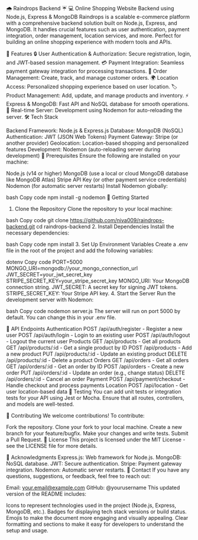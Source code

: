 🌧️ Raindrops Backend ☔
💻 Online Shopping Website Backend using Node.js, Express & MongoDB
Raindrops is a scalable e-commerce platform with a comprehensive backend solution built on Node.js, Express, and MongoDB. It handles crucial features such as user authentication, payment integration, order management, location services, and more. Perfect for building an online shopping experience with modern tools and APIs.

🚀 Features
🔒 User Authentication & Authorization: Secure registration, login, and JWT-based session management.
💳 Payment Integration: Seamless payment gateway integration for processing transactions.
🛒 Order Management: Create, track, and manage customer orders.
🌍 Location Access: Personalized shopping experience based on user location.
🏷️ Product Management: Add, update, and manage products and inventory.
⚡ Express & MongoDB: Fast API and NoSQL database for smooth operations.
🔄 Real-time Server: Development using Nodemon for auto-reloading the server.
🛠️ Tech Stack






Backend Framework: Node.js & Express.js
Database: MongoDB (NoSQL)
Authentication: JWT (JSON Web Tokens)
Payment Gateway: Stripe (or another provider)
Geolocation: Location-based shopping and personalized features
Development: Nodemon (auto-reloading server during development)
🔧 Prerequisites
Ensure the following are installed on your machine:

Node.js (v14 or higher)
MongoDB (use a local or cloud MongoDB database like MongoDB Atlas)
Stripe API Key (or other payment service credentials)
Nodemon (for automatic server restarts)
Install Nodemon globally:

bash
Copy code
npm install -g nodemon
🚀 Getting Started
1. Clone the Repository
Clone the repository to your local machine:

bash
Copy code
git clone https://github.com/niva009/raindrops-backend.git
cd raindrops-backend
2. Install Dependencies
Install the necessary dependencies:

bash
Copy code
npm install
3. Set Up Environment Variables
Create a .env file in the root of the project and add the following variables:

dotenv
Copy code
PORT=5000
MONGO_URI=mongodb://your_mongo_connection_url
JWT_SECRET=your_jwt_secret_key
STRIPE_SECRET_KEY=your_stripe_secret_key
MONGO_URI: Your MongoDB connection string.
JWT_SECRET: A secret key for signing JWT tokens.
STRIPE_SECRET_KEY: Your Stripe API key.
4. Start the Server
Run the development server with Nodemon:

bash
Copy code
nodemon server.js
The server will run on port 5000 by default. You can change this in your .env file.

📝 API Endpoints
Authentication
POST /api/auth/register - Register a new user
POST /api/auth/login - Login to an existing user
POST /api/auth/logout - Logout the current user
Products
GET /api/products - Get all products
GET /api/products/:id - Get a single product by ID
POST /api/products - Add a new product
PUT /api/products/:id - Update an existing product
DELETE /api/products/:id - Delete a product
Orders
GET /api/orders - Get all orders
GET /api/orders/:id - Get an order by ID
POST /api/orders - Create a new order
PUT /api/orders/:id - Update an order (e.g., change status)
DELETE /api/orders/:id - Cancel an order
Payment
POST /api/payment/checkout - Handle checkout and process payments
Location
POST /api/location - Get user location-based data
🧪 Testing
You can add unit tests or integration tests for your API using Jest or Mocha. Ensure that all routes, controllers, and models are well-tested.

👐 Contributing
We welcome contributions! To contribute:

Fork the repository.
Clone your fork to your local machine.
Create a new branch for your feature/bugfix.
Make your changes and write tests.
Submit a Pull Request.
📜 License
This project is licensed under the MIT License - see the LICENSE file for more details.

💬 Acknowledgments
Express.js: Web framework for Node.js.
MongoDB: NoSQL database.
JWT: Secure authentication.
Stripe: Payment gateway integration.
Nodemon: Automatic server restarts.
📧 Contact
If you have any questions, suggestions, or feedback, feel free to reach out:

Email: your.email@example.com
GitHub: @yourusername
This updated version of the README includes:

Icons to represent technologies used in the project (Node.js, Express, MongoDB, etc.).
Badges for displaying tech stack versions or build status.
Emojis to make the document more engaging and visually appealing.
Clear formatting and sections to make it easy for developers to understand the setup and usage.
